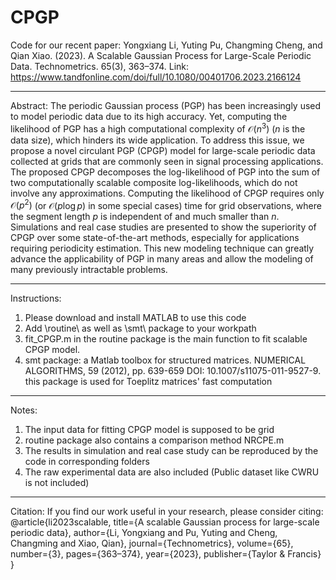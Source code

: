 # CPGP

Code for our recent paper: Yongxiang Li, Yuting Pu, Changming Cheng, and Qian Xiao. (2023). A Scalable Gaussian Process for Large-Scale Periodic Data. Technometrics. 65(3), 363–374.
Link: https://www.tandfonline.com/doi/full/10.1080/00401706.2023.2166124

------------------------------------------------------------------

Abstract: 
The periodic Gaussian process (PGP) has been increasingly used to model periodic data due to its high accuracy. Yet, computing the likelihood of PGP has a high computational complexity of $\mathcal{O}\left(n^{3}\right)$ ($n$ is the data size), which hinders its wide application. To address this issue, we propose a novel circulant PGP (CPGP) model for large-scale periodic data collected at grids that are commonly seen in signal processing applications. The proposed CPGP decomposes the log-likelihood of PGP into the sum of two computationally scalable composite log-likelihoods, which do not involve any approximations. Computing the likelihood of CPGP requires only $\mathcal{O}\left(p^{2}\right)$ (or $\mathcal{O}\left(p\log p\right)$ in some special cases) time for grid observations, where the segment length $p$ is independent of and much smaller than $n$. Simulations and real case studies are presented to show the superiority of CPGP over some state-of-the-art methods, especially for applications requiring periodicity estimation. This new modeling technique can greatly advance the applicability of PGP in many areas and allow the modeling of many previously intractable problems. 

------------------------------------------------------------------

Instructions:
1. Please download and install MATLAB to use this code
2. Add \routine\ as well as \smt\ package to your workpath
3. fit_CPGP.m in the routine package is the main function to fit scalable CPGP model.
4. smt package: a Matlab toolbox for structured matrices.
                    NUMERICAL ALGORITHMS, 59 (2012), pp. 639-659
                    DOI: 10.1007/s11075-011-9527-9.
   this package is used for Toeplitz matrices' fast computation

------------------------------------------------------------------

Notes:
1. The input data for fitting CPGP model is supposed to be grid
2. routine package also contains a comparison method NRCPE.m
3. The results in simulation and real case study can be reproduced by the code in corresponding folders 
4. The raw experimental data are also included (Public dataset like CWRU is not included)

------------------------------------------------------------------

Citation:
If you find our work useful in your research, please consider citing:
@article{li2023scalable,
  title={A scalable Gaussian process for large-scale periodic data},
  author={Li, Yongxiang and Pu, Yuting and Cheng, Changming and Xiao, Qian},
  journal={Technometrics},
  volume={65},
  number={3},
  pages={363–374},
  year={2023},
  publisher={Taylor \& Francis}
}
